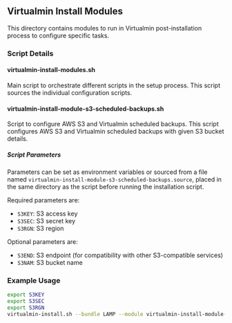 ## Virtualmin Install Modules

This directory contains modules to run in Virtualmin post-installation process
to configure specific tasks.

### Script Details

#### virtualmin-install-modules.sh

Main script to orchestrate different scripts in the setup process. This script
sources the individual configuration scripts.

#### virtualmin-install-module-s3-scheduled-backups.sh

Script to configure AWS S3 and Virtualmin scheduled backups. This script
configures AWS S3 and Virtualmin scheduled backups with given S3 bucket details.

##### Script Parameters
Parameters can be set as environment variables or sourced from a file named
`virtualmin-install-module-s3-scheduled-backups.source`, placed in the same
directory as the script before running the installation script.

Required parameters are:

- `S3KEY`: S3 access key
- `S3SEC`: S3 secret key
- `S3RGN`: S3 region

Optional parameters are:

- `S3END`: S3 endpoint (for compatibility with other S3-compatible services)
- `S3NAM`: S3 bucket name

### Example Usage

```bash
export S3KEY
export S3SEC
export S3RGN
virtualmin-install.sh --bundle LAMP --module virtualmin-install-module-s3-scheduled-backups
```
